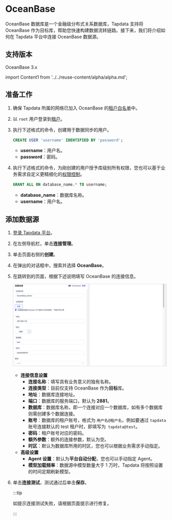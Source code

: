 # OceanBase

OceanBase 数据库是一个金融级分布式关系数据库，Tapdata 支持将 OceanBase 作为目标库，帮助您快速构建数据流转链路。接下来，我们将介绍如何在 Tapdata 平台中连接 OceanBase 数据源。

## 支持版本

OceanBase 3.x

import Content1 from '../../reuse-content/alpha/alpha.md';

<Content1 />

## 准备工作

1. 确保 Tapdata 所属的网络已加入 OceanBase 的[租户白名单](https://www.oceanbase.com/docs/community-observer-cn-10000000000015856)中。

2. 以 `root` 用户登录到[租户](https://www.oceanbase.com/docs/community-observer-cn-10000000000015851)。

3. 执行下述格式的命令，创建用于数据同步的用户。

   ```sql
   CREATE USER 'username' IDENTIFIED BY 'password';
   ```
   
   * **username**：用户名。
   * **password**：密码。
   
4. 执行下述格式的命令，为刚创建的用户授予库级别所有权限，您也可以基于业务需求自定义更精细化的[权限控制](https://www.oceanbase.com/docs/community-observer-cn-10000000000014488)。

   ```sql
   GRANT ALL ON database_name.* TO username;
   ```
   
   * **database_name**：数据库名称。
   * **username**：用户名。



## 添加数据源

1. [登录 Tapdata 平台](../../user-guide/log-in.md)。

2. 在左侧导航栏，单击**连接管理**。

3. 单击页面右侧的**创建**。

4. 在弹出的对话框中，搜索并选择 **OceanBase**。

5. 在跳转到的页面，根据下述说明填写 OceanBase 的连接信息。

   ![OceanBase 连接示例](../../images/oceanbase_connection.png)

   * **连接信息设置**
     * **连接名称**：填写具有业务意义的独有名称。
     * **连接类型**：目前仅支持 OceanBase 作为**目标**库。
     * **地址**：数据库连接地址。
     * **端口**：数据库的服务端口，默认为 **2881**。
     * **数据库**：数据库名称，即一个连接对应一个数据库，如有多个数据库则需创建多个数据连接。
     * **账号**：数据库的租户账号，格式为 `用户名@租户名`，例如要通过 `tapdata` 账号连接默认的 test 租户时，即填写为` tapdata@test`。
     * **密码**：租户账号对应的密码。
     * **额外参数**：额外的连接参数，默认为空。
     * **时区**：默认为数据库所用的时区，您也可以根据业务需求手动指定。
   * **高级设置**
     * **Agent 设置**：默认为**平台自动分配**，您也可以手动指定 Agent。
     * **模型加载频率**：数据源中模型数量大于 1 万时，Tapdata 将按照设置的时间定期刷新模型。

6. 单击**连接测试**，测试通过后单击**保存**。

   :::tip

   如提示连接测试失败，请根据页面提示进行修复。

   :::

